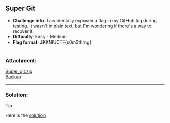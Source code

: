 ## Super Git

- **Challenge info**: I accidentally exposed a flag in my GitHub log during testing. It wasn't in plain text, but I'm wondering if there's a way to recover it.
- **Difficulty**: Easy - Medium
- **Flag format**: JKKNIUCTF{s0m3th!ng}
<br> <br>
### Attachment: <br>
[Super_git.zip](https://drive.google.com/file/d/1S8ntxPWPuhVUWrfZvY4MMvhuvaVu4GrS/view?usp=sharing) <br>
[Backup](Super_git!!.zip)

---
### Solution:
> [!tip]
> Here is the [solution](solution.md)
